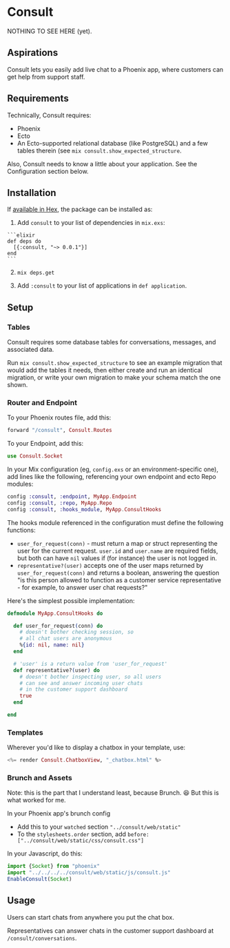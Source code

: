 # Consult

NOTHING TO SEE HERE (yet).

## Aspirations

Consult lets you easily add live chat to a Phoenix app, where customers can get help from support staff.

## Requirements

Technically, Consult requires:

- Phoenix
- Ecto
- An Ecto-supported relational database (like PostgreSQL) and a few tables therein (see `mix consult.show_expected_structure`.

Also, Consult needs to know a little about your application. See the Configuration section below.

## Installation

If [available in Hex](https://hex.pm/docs/publish), the package can be installed as:

  1. Add `consult` to your list of dependencies in `mix.exs`:

    ```elixir
    def deps do
      [{:consult, "~> 0.0.1"}]
    end
    ```

  2. `mix deps.get`

  3.  Add `:consult` to your list of applications in `def application`.

##  Setup

### Tables

Consult requires some database tables for conversations, messages, and associated data.

Run `mix consult.show_expected_structure` to see an example migration that would add the tables it needs, then either create and run an identical migration, or write your own migration to make your schema match the one shown.

### Router and Endpoint

To your Phoenix routes file, add this:

```elixir
forward "/consult", Consult.Routes
```

To your Endpoint, add this:

```elixir
use Consult.Socket
```

In your Mix configuration (eg, `config.exs` or an environment-specific one), add lines like the following, referencing your own endpoint and ecto Repo modules:

```elixir
config :consult, :endpoint, MyApp.Endpoint
config :consult, :repo, MyApp.Repo
config :consult, :hooks_module, MyApp.ConsultHooks
```

The hooks module referenced in the configuration must define the following functions:

- `user_for_request(conn)` - must return a map or struct representing the user for the current request. `user.id` and `user.name` are required fields, but both can have `nil` values if (for instance) the user is not logged in.
- `representative?(user)` accepts one of the user maps returned by `user_for_request(conn)` and returns a boolean, answering the question "is this person allowed to function as a customer service representative - for example, to answer user chat requests?"

Here's the simplest possible implementation:

```elixir
defmodule MyApp.ConsultHooks do

  def user_for_request(conn) do
    # doesn't bother checking session, so
    # all chat users are anonymous
    %{id: nil, name: nil}
  end

  # 'user' is a return value from 'user_for_request'
  def representative?(user) do
    # doesn't bother inspecting user, so all users
    # can see and answer incoming user chats
    # in the customer support dashboard
    true
  end

end
```

### Templates

Wherever you'd like to display a chatbox in your template, use:

```eex
<%= render Consult.ChatboxView, "_chatbox.html" %>
```

### Brunch and Assets

Note: this is the part that I understand least, because Brunch. 😆 But this is what worked for me.

In your Phoenix app's brunch config

- Add this to your `watched` section `"../consult/web/static"`
- To the `stylesheets.order` section, add `before: ["../consult/web/static/css/consult.css"]`

In your Javascript, do this:

```javascript
import {Socket} from "phoenix"
import "../../../../consult/web/static/js/consult.js"
EnableConsult(Socket)
```

## Usage

Users can start chats from anywhere you put the chat box.

Representatives can answer chats in the customer support dashboard at `/consult/conversations`.
